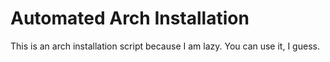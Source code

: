# Automated Arch Installation
This is an arch installation script because I am lazy. You can use it, I guess.
